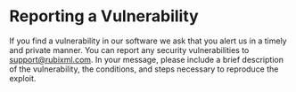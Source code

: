 # Reporting a Vulnerability
If you find a vulnerability in our software we ask that you alert us in a timely and private manner. You can report any security vulnerabilities to support@rubixml.com. In your message, please include a brief description of the vulnerability, the conditions, and steps necessary to reproduce the exploit.
